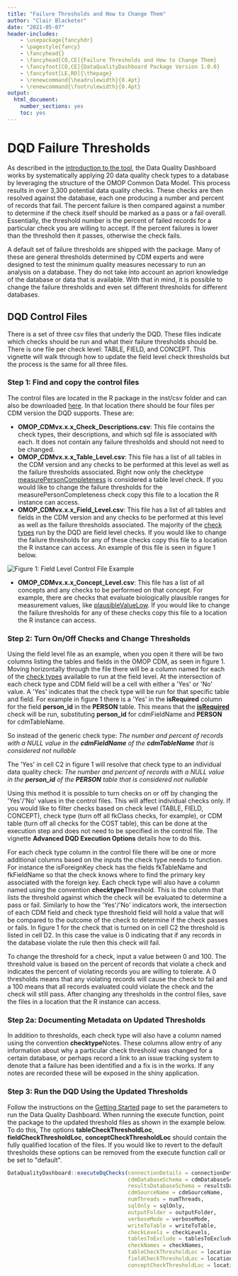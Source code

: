 ```yaml
---
title: "Failure Thresholds and How to Change Them"
author: "Clair Blacketer"
date: "2021-05-07"
header-includes:
    - \usepackage{fancyhdr}
    - \pagestyle{fancy}
    - \fancyhead{}
    - \fancyhead[CO,CE]{Failure Thresholds and How to Change Them}
    - \fancyfoot[CO,CE]{DataQualityDashboard Package Version 1.0.0}
    - \fancyfoot[LE,RO]{\thepage}
    - \renewcommand{\headrulewidth}{0.4pt}
    - \renewcommand{\footrulewidth}{0.4pt}
output:
  html_document:
    number_sections: yes
    toc: yes
---
```


<!--
%\VignetteEngine{knitr::knitr}
%\VignetteIndexEntry{Failure Thresholds and How to Change Them}
-->

# DQD Failure Thresholds

As described in the [introduction to the tool](https://ohdsi.github.io/DataQualityDashboard/#introduction), the Data Quality Dashboard works by systematically applying 20 data quality check types to a database by leveraging the structure of the OMOP Common Data Model. This process results in over 3,300 potential data quality checks. These checks are then resolved against the database, each one producing a number and percent of records that fail. The percent failure is then compared against a number to determine if the check itself should be marked as a pass or a fail overall. Essentially, the threshold number is the percent of failed records for a particular check you are willing to accept. If the percent failures is lower than the threshold then it passes, otherwise the check fails.

A default set of failure thresholds are shipped with the package. Many of these are general thresholds determined by CDM experts and were designed to test the minimum quality measures necessary to run an analysis on a database. They do not take into account an apriori knowledge of the database or data that is available. With that in mind, it is possible to change the failure thresholds and even set different thresholds for different databases.

## DQD Control Files

There is a set of three csv files that underly the DQD. These files indicate which checks should be run and what their failure thresholds should be. There is one file per check level: TABLE, FIELD, and CONCEPT. This vignette will walk through how to update the field level check thresholds but the process is the same for all three files. 

### Step 1: Find and copy the control files

The control files are located in the R package in the inst/csv folder and can also be downloaded [here](https://github.com/OHDSI/DataQualityDashboard/tree/master/inst/csv). In that location there should be four files per CDM version the DQD supports. These are:

- **OMOP_CDMvx.x.x_Check_Descriptions.csv**: This file contains the check types, their descriptions, and which sql file is associated with each. It does not contain any failure thresholds and should not need to be changed. 
- **OMOP_CDMvx.x.x_Table_Level.csv**: This file has a list of all tables in the CDM version and any checks to be performed at this level as well as the failure thresholds associated. Right now only the checktype [measurePersonCompleteness](https://ohdsi.github.io/DataQualityDashboard/articles/CheckTypeDescriptions.html#measurepersoncompleteness) is considered a table level check. If you would like to change the failure thresholds for the measurePersonCompleteness check copy this file to a location the R instance can access.
- **OMOP_CDMvx.x.x_Field_Level.csv**: This file has a list of all tables and fields in the CDM version and any checks to be performed at this level as well as the failure thresholds associated. The majority of the [check types](https://ohdsi.github.io/DataQualityDashboard/articles/CheckTypeDescriptions.html) run by the DQD are field level checks. If you would like to change the failure thresholds for any of these checks copy this file to a location the R instance can access. An example of this file is seen in figure 1 below.

![Figure 1: Field Level Control File Example](images/fieldLevelFile.png)

- **OMOP_CDMvx.x.x_Concept_Level.csv**: This file has a list of all concepts and any checks to be performed on that concept. For example, there are checks that evaluate biologically plausible ranges for measurement values, like [plausibleValueLow](https://ohdsi.github.io/DataQualityDashboard/articles/CheckTypeDescriptions.html#plausiblevaluelow-1). If you would like to change the failure thresholds for any of these checks copy this file to a location the R instance can access.

### Step 2: Turn On/Off Checks and Change Thresholds

Using the field level file as an example, when you open it there will be two columns listing the tables and fields in the OMOP CDM, as seen in figure 1. Moving horizontally through the file there will be a column named for each of the [check types](https://ohdsi.github.io/DataQualityDashboard/articles/CheckTypeDescriptions.html) available to run at the field level. At the intersection of each check type and CDM field will be a cell with either a 'Yes' or 'No' value. A 'Yes' indicates that the check type will be run for that specific table and field. For example in figure 1 there is a 'Yes' in the **isRequired** column for the field **person_id** in the **PERSON** table. This means that the [**isRequired**](https://ohdsi.github.io/DataQualityDashboard/articles/CheckTypeDescriptions.html#isRequired) check will be run, substituting **person_id** for cdmFieldName and **PERSON** for cdmTableName.

So instead of the generic check type: *The number and percent of records with a NULL value in the **cdmFieldName** of the **cdmTableName** that is considered not nullable*

The 'Yes' in cell C2 in figure 1 will resolve that check type to an individual data quality check: *The number and percent of records with a NULL value in the **person_id** of the **PERSON** table that is considered not nullable*

Using this method it is possible to turn checks on or off by changing the 'Yes'/'No' values in the control files. This will affect individual checks only. If you would like to filter checks based on check level (TABLE, FIELD, CONCEPT), check type (turn off all fkClass checks, for example), or CDM table (turn off all checks for the COST table), this can be done at the execution step and does not need to be specified in the control file. The vignette **Advanced DQD Execution Options** details how to do this.

For each check type column in the control file there will be one or more additional columns based on the inputs the check type needs to function. For instance the isForeignKey check has the fields fkTableName and fkFieldName so that the check knows where to find the primary key associated with the foreign key. Each check type will also have a column named using the convention **checktype**Threshold. This is the column that lists the threshold against which the check will be evaluated to determine a pass or fail. Similarly to how the 'Yes'/'No' indicators work, the intersection of each CDM field and check type threshold field will hold a value that will be compared to the outcome of the check to determine if the check passes or fails. In figure 1 for the check that is turned on in cell C2 the threshold is listed in cell D2. In this case the value is 0 indicating that if any records in the database violate the rule then this check will fail. 

To change the threshold for a check, input a value between 0 and 100. The threshold value is based on the percent of records that violate a check and indicates the percent of violating records you are willing to tolerate. A 0 thresholds means that any violating records will cause the check to fail and a 100 means that all records evaluated could violate the check and the check will still pass. After changing any thresholds in the control files, save the files in a location that the R instance can access. 

### Step 2a: Documenting Metadata on Updated Thresholds

In addition to thresholds, each check type will also have a column named using the convention **checktype**Notes. These columns allow entry of any information about why a particular check threshold was changed for a certain database, or perhaps record a link to an issue tracking system to denote that a failure has been identified and a fix is in the works. If any notes are recorded these will be exposed in the shiny application. 

### Step 3: Run the DQD Using the Updated Thresholds

Follow the instructions on the [Getting Started](https://ohdsi.github.io/DataQualityDashboard/articles/DataQualityDashboard.html) page to set the parameters to run the Data Quality Dashboard. When running the execute function, point the package to the updated threshold files as shown in the example below. To do this, The options **tableCheckThresholdLoc**, **fieldCheckThresholdLoc**, **conceptCheckThresholdLoc** should contain the fully qualified location of the files. If you would like to revert to the default thresholds these options can be removed from the execute function call or be set to "default".

```r
DataQualityDashboard::executeDqChecks(connectionDetails = connectionDetails, 
                                      cdmDatabaseSchema = cdmDatabaseSchema, 
                                      resultsDatabaseSchema = resultsDatabaseSchema,
                                      cdmSourceName = cdmSourceName, 
                                      numThreads = numThreads,
                                      sqlOnly = sqlOnly, 
                                      outputFolder = outputFolder, 
                                      verboseMode = verboseMode,
                                      writeToTable = writeToTable,
                                      checkLevels = checkLevels,
                                      tablesToExclude = tablesToExclude,
                                      checkNames = checkNames,
                                      tableCheckThresholdLoc = location of the table check file,
                                      fieldCheckThresholdLoc = location of the field check file,
                                      conceptCheckThresholdLoc = location of the concept check file)

```
